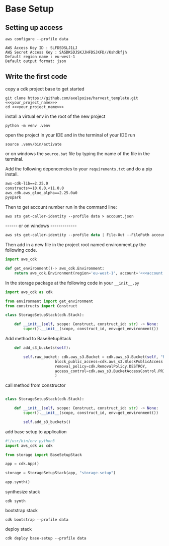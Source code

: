 # Base Setup
## Setting up access

```shell
aws configure --profile data

AWS Access Key ID : SLFDSDSLJ1LJ
AWS Secret Access Key : SASDKSDJSKJJHFDSJKFD//Kshdkfjh
Default region name : eu-west-1
Default output format: json
```

## Write the first code
copy a cdk project base to get started
```shell
git clone https://github.com/axelpoise/harvest_template.git <<<your_project_name>>>
cd <<<your_project_name>>>
```
install a virtual env in the root of the new project
```shell
python -m venv .venv
```
open the project in your IDE and in the terminal of your IDE run
```shell
source .venv/bin/activate
```
or on windows the `source.bat` file by typing the name of the file in the terminal.


Add the following depencencies to your `requirements.txt` and do a pip install.
```requirements.txt
aws-cdk-lib==2.25.0
constructs>=10.0.0,<11.0.0
aws_cdk.aws_glue_alpha==2.25.0a0
pyspark
```

Then to get account number run in the command line:

```shell
aws sts get-caller-identity --profile data > account.json
````
------ or on windows -------------
```powershell
aws sts get-caller-identity --profile data | File-Out --FilePath account.json
```

Then add in a new file in the project root named environment.py the following code.
```python
import aws_cdk

def get_environment()-> aws_cdk.Environment:
    return aws_cdk.Environment(region='eu-west-1', account='<<<account number>>>')
```

In the storage package at the following code in your `__init__.py`
```python
import aws_cdk as cdk

from environment import get_environment
from constructs import Construct

class StorageSetupStack(cdk.Stack):

    def __init__(self, scope: Construct, construct_id: str) -> None:
        super().__init__(scope, construct_id, env=get_environment())
```

Add method to BaseSetupStack
```python
    def add_s3_buckets(self):

        self.raw_bucket: cdk.aws_s3.Bucket = cdk.aws_s3.Bucket(self, "RawBucket",
                      block_public_access=cdk.aws_s3.BlockPublicAccess.BLOCK_ALL,
                      removal_policy=cdk.RemovalPolicy.DESTROY,
                      access_control=cdk.aws_s3.BucketAccessControl.PRIVATE,
                      )
```

call method from constructor
```python

class StorageSetupStack(cdk.Stack):

    def __init__(self, scope: Construct, construct_id: str) -> None:
        super().__init__(scope, construct_id, env=get_environment())

        self.add_s3_buckets()
```

add base setup to application
```python
#!/usr/bin/env python3
import aws_cdk as cdk

from storage import BaseSetupStack

app = cdk.App()

storage = StorageSetupStack(app, "storage-setup")

app.synth()
```

synthesize stack
```shell
cdk synth 
```

bootstrap stack
```shell
cdk bootstrap --profile data
```

deploy stack
```shell
cdk deploy base-setup --profile data
```
